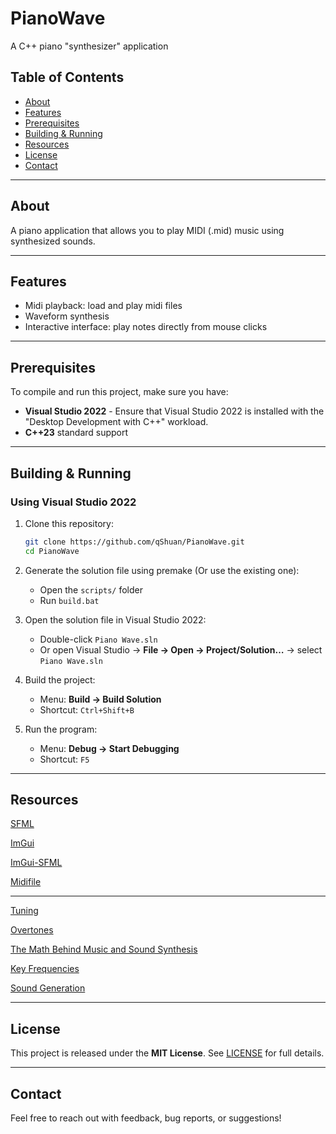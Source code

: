 # PianoWave
A C++ piano "synthesizer" application

##  Table of Contents

- [About](#about)  
- [Features](#features)  
- [Prerequisites](#prerequisites)
- [Building & Running](#building--running)
- [Resources](#resources)
- [License](#license)  
- [Contact](#contact)
  
---

## About

A piano application that allows you to play MIDI (.mid) music using synthesized sounds.

---

## Features

- Midi playback: load and play midi files
- Waveform synthesis
- Interactive interface: play notes directly from mouse clicks

---

## Prerequisites

To compile and run this project, make sure you have:

- **Visual Studio 2022** - Ensure that Visual Studio 2022 is installed with the "Desktop Development with C++" workload. 
- **C++23** standard support

---

## Building & Running

### Using Visual Studio 2022

1. Clone this repository:

   ```bash
   git clone https://github.com/qShuan/PianoWave.git
   cd PianoWave

2. Generate the solution file using premake (Or use the existing one):
   - Open the `scripts/` folder
   - Run `build.bat`
   
3. Open the solution file in Visual Studio 2022:  
   - Double-click `Piano Wave.sln`  
   - Or open Visual Studio → **File → Open → Project/Solution…** → select `Piano Wave.sln`
     
4. Build the project:  
   - Menu: **Build → Build Solution**  
   - Shortcut: `Ctrl+Shift+B`  

5. Run the program:  
   - Menu: **Debug → Start Debugging**  
   - Shortcut: `F5`  

---

## Resources

[SFML](https://www.sfml-dev.org/)

[ImGui](https://github.com/ocornut/imgui)

[ImGui-SFML](https://github.com/SFML/imgui-sfml)

[Midifile](https://github.com/craigsapp/midifile)

---

[Tuning](https://www.ub.edu/pde/tomas.sanz.perela/static/assets/papers/GraciaSanz-pianotuning.pdf)

[Overtones](https://courses.physics.illinois.edu/phys398dlp/sp2022/documents/group1_final.pdf)

[The Math Behind Music and Sound Synthesis](https://www.youtube.com/watch?v=Y7TesKMSE74)

[Key Frequencies](https://en.wikipedia.org/wiki/Piano_key_frequencies)

[Sound Generation](https://www.youtube.com/watch?v=5xd9BMxoXqo)

---

## License
This project is released under the **MIT License**. See [LICENSE](LICENSE) for full details.

---

## Contact
Feel free to reach out with feedback, bug reports, or suggestions!  
